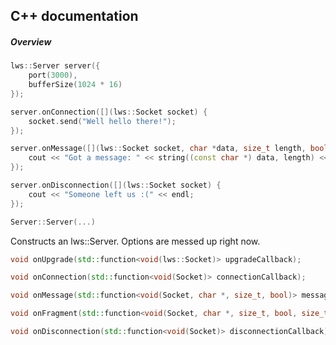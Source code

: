 ## C++ documentation

##### Overview
```c++
lws::Server server({
    port(3000),
    bufferSize(1024 * 16)
});

server.onConnection([](lws::Socket socket) {
    socket.send("Well hello there!");
});

server.onMessage([](lws::Socket socket, char *data, size_t length, bool binary) {
    cout << "Got a message: " << string((const char *) data, length) << endl;
});

server.onDisconnection([](lws::Socket socket) {
    cout << "Someone left us :(" << endl;
});

```

```c++
Server::Server(...)
```
Constructs an lws::Server. Options are messed up right now.

```c++
void onUpgrade(std::function<void(lws::Socket)> upgradeCallback);
```

```c++
void onConnection(std::function<void(Socket)> connectionCallback);
```
```c++
void onMessage(std::function<void(Socket, char *, size_t, bool)> messageCallback);
```
```c++
void onFragment(std::function<void(Socket, char *, size_t, bool, size_t)> fragmentCallback);
```
```c++
void onDisconnection(std::function<void(Socket)> disconnectionCallback);
```
